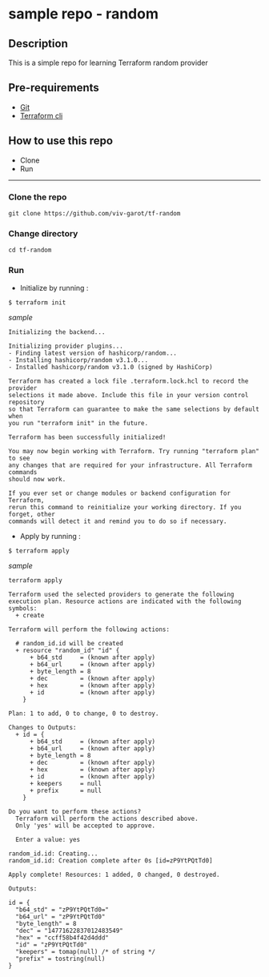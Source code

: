 # sample repo - random

## Description
This is a simple repo for learning Terraform random provider

## Pre-requirements

* [Git](https://git-scm.com/book/en/v2/Getting-Started-Installing-Git) 
* [Terraform cli](https://learn.hashicorp.com/tutorials/terraform/install-cli)

## How to use this repo

- Clone
- Run

---

### Clone the repo

```
git clone https://github.com/viv-garot/tf-random
```

### Change directory

```
cd tf-random
```

### Run

* Initialize by running :

```
$ terraform init
```

_sample_

```
Initializing the backend...

Initializing provider plugins...
- Finding latest version of hashicorp/random...
- Installing hashicorp/random v3.1.0...
- Installed hashicorp/random v3.1.0 (signed by HashiCorp)

Terraform has created a lock file .terraform.lock.hcl to record the provider
selections it made above. Include this file in your version control repository
so that Terraform can guarantee to make the same selections by default when
you run "terraform init" in the future.

Terraform has been successfully initialized!

You may now begin working with Terraform. Try running "terraform plan" to see
any changes that are required for your infrastructure. All Terraform commands
should now work.

If you ever set or change modules or backend configuration for Terraform,
rerun this command to reinitialize your working directory. If you forget, other
commands will detect it and remind you to do so if necessary.
```

* Apply by running :

```
$ terraform apply
```

_sample_

```
terraform apply

Terraform used the selected providers to generate the following execution plan. Resource actions are indicated with the following
symbols:
  + create

Terraform will perform the following actions:

  # random_id.id will be created
  + resource "random_id" "id" {
      + b64_std     = (known after apply)
      + b64_url     = (known after apply)
      + byte_length = 8
      + dec         = (known after apply)
      + hex         = (known after apply)
      + id          = (known after apply)
    }

Plan: 1 to add, 0 to change, 0 to destroy.

Changes to Outputs:
  + id = {
      + b64_std     = (known after apply)
      + b64_url     = (known after apply)
      + byte_length = 8
      + dec         = (known after apply)
      + hex         = (known after apply)
      + id          = (known after apply)
      + keepers     = null
      + prefix      = null
    }

Do you want to perform these actions?
  Terraform will perform the actions described above.
  Only 'yes' will be accepted to approve.

  Enter a value: yes

random_id.id: Creating...
random_id.id: Creation complete after 0s [id=zP9YtPQtTd0]

Apply complete! Resources: 1 added, 0 changed, 0 destroyed.

Outputs:

id = {
  "b64_std" = "zP9YtPQtTd0="
  "b64_url" = "zP9YtPQtTd0"
  "byte_length" = 8
  "dec" = "14771622837012483549"
  "hex" = "ccff58b4f42d4ddd"
  "id" = "zP9YtPQtTd0"
  "keepers" = tomap(null) /* of string */
  "prefix" = tostring(null)
}
```
